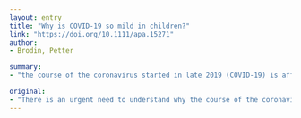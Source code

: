 ```yaml
---
layout: entry
title: "Why is COVID-19 so mild in children?"
link: "https://doi.org/10.1111/apa.15271"
author:
- Brodin, Petter

summary:
- "the course of the coronavirus started in late 2019 (COVID-19) is affecting different groups of individuals with varying severity during the ongoing global pandemic. No vaccine is yet available, everyone is na??ve and susceptible to being infected with SARS-CoV2. The virus will continue to spread until an effective vaccine exists or sufficient members of our global population have been infected to establish herd immunity."

original:
- "There is an urgent need to understand why the course of the coronavirus that started in late 2019 (COVID-19) is affecting different groups of individuals with varying severity during the ongoing global pandemic. Greater knowledge of the disease, which is caused by the severe acute respiratory syndrome coronavirus 2 (SARS-CoV2), will help us to prioritise our limited health resources. Because the virus is new, and no vaccine is yet available, everyone is na??ve and susceptible to being infected with SARS-CoV2. The virus will continue to spread until an effective vaccine exists or sufficient members of our global population have been infected to establish herd immunity. At the moment, the best way to minimize loss of life and severe cases requiring intensive care is to try and shelter vulnerable groups of individuals and slow down the spread of the virus."
---
```


